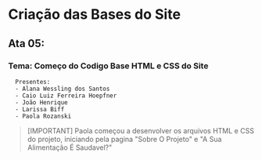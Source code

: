 # Criação das Bases do Site

## Ata 05:
### Tema: Começo do Codigo Base HTML e CSS do Site

```
  Presentes:
  - Alana Wessling dos Santos
  - Caio Luiz Ferreira Hoepfner
  - João Henrique
  - Larissa Biff
  - Paola Rozanski
```

>[IMPORTANT]
> Paola começou a desenvolver os arquivos HTML e CSS do projeto, iniciando pela pagina "Sobre O Projeto" e "A Sua Alimentação É Saudavel?"

